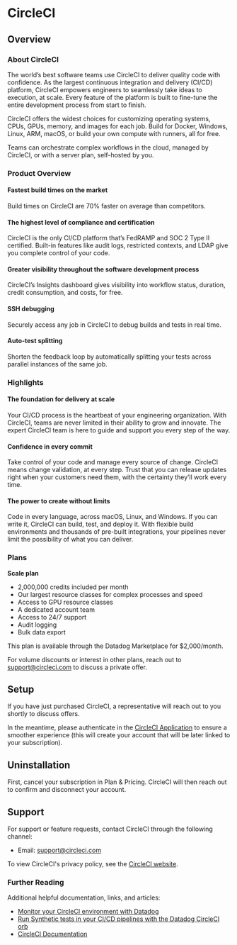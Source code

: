 # CircleCI

## Overview

### About CircleCI
The world’s best software teams use CircleCI to deliver quality code with confidence. As the largest continuous integration and delivery (CI/CD) platform, CircleCI empowers engineers to seamlessly take ideas to execution, at scale. Every feature of the platform is built to fine-tune the entire development process from start to finish.

CircleCI offers the widest choices for customizing operating systems, CPUs, GPUs, memory, and images for each job. Build for Docker, Windows, Linux, ARM, macOS, or build your own compute with runners, all for free.

Teams can orchestrate complex workflows in the cloud, managed by CircleCI, or with a server plan, self-hosted by you.

### Product Overview

#### Fastest build times on the market
Build times on CircleCI are 70% faster on average than competitors.

#### The highest level of compliance and certification
CircleCI is the only CI/CD platform that’s FedRAMP and SOC 2 Type II certified. Built-in features like audit logs, restricted contexts, and LDAP give you complete control of your code.

#### Greater visibility throughout the software development process
CircleCI’s Insights dashboard gives visibility into workflow status, duration, credit consumption, and costs, for free.

#### SSH debugging
Securely access any job in CircleCI to debug builds and tests in real time.

#### Auto-test splitting
Shorten the feedback loop by automatically splitting your tests across parallel instances of the same job.

### Highlights
#### The foundation for delivery at scale
Your CI/CD process is the heartbeat of your engineering organization. With CircleCI, teams are never limited in their ability to grow and innovate. The expert CircleCI team is here to guide and support you every step of the way.

#### Confidence in every commit
Take control of your code and manage every source of change. CircleCI means change validation, at every step. Trust that you can release updates right when your customers need them, with the certainty they’ll work every time.

#### The power to create without limits
Code in every language, across macOS, Linux, and Windows. If you can write it, CircleCI can build, test, and deploy it. With flexible build environments and thousands of pre-built integrations, your pipelines never limit the possibility of what you can deliver.

### Plans
**Scale plan**
- 2,000,000 credits included per month
- Our largest resource classes for complex processes and speed
- Access to GPU resource classes
- A dedicated account team
- Access to 24/7 support
- Audit logging
- Bulk data export

This plan is available through the Datadog Marketplace for $2,000/month.

For volume discounts or interest in other plans, reach out to [support@circleci.com][2] to discuss a private offer.



## Setup
If you have just purchased CircleCI, a representative will reach out to you shortly to discuss offers.

In the meantime, please authenticate in the [CircleCI Application][4] to ensure a smoother experience (this will create your account that will be later linked to your subscription).

## Uninstallation

First, cancel your subscription in Plan & Pricing. CircleCI will then reach out to confirm and disconnect your account.

## Support

For support or feature requests, contact CircleCI through the following channel:

- Email: [support@circleci.com][2]

To view CircleCI's privacy policy, see the [CircleCI website][3].

### Further Reading

Additional helpful documentation, links, and articles:

- [Monitor your CircleCI environment with Datadog][5]
- [Run Synthetic tests in your CI/CD pipelines with the Datadog CircleCI orb][6]
- [CircleCI Documentation][1]

[1]: https://circleci.com/docs
[2]: mailto:support@circleci.com
[3]: https://privacy.circleci.com/
[4]: https://circleci.com/vcs-authorize/
[5]: https://www.datadoghq.com/blog/circleci-monitoring-datadog/
[6]: https://www.datadoghq.com/blog/run-synthetic-tests-in-circeci-pipelines-with-datadog/